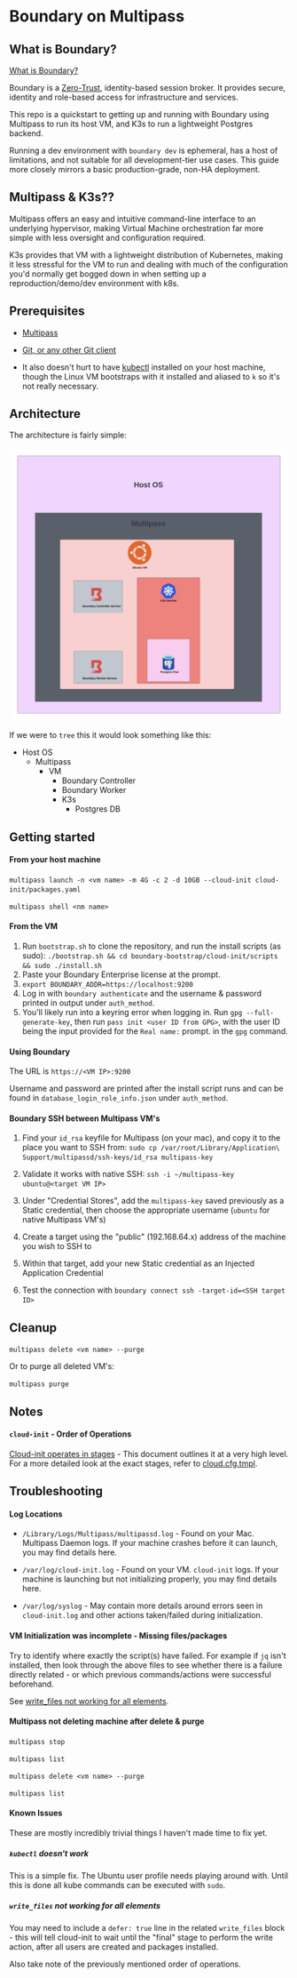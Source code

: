 # Boundary on Multipass

## What is Boundary?

[What is Boundary?](https://developer.hashicorp.com/boundary/docs/overview/what-is-boundary)

Boundary is a [Zero-Trust](https://en.wikipedia.org/wiki/Zero_trust_security_model), identity-based session broker. It provides secure, identity and role-based access for infrastructure and services. 

This repo is a quickstart to getting up and running with Boundary using Multipass to run its host VM, and K3s to run a lightweight Postgres backend.

Running a dev environment with `boundary dev` is ephemeral, has a host of limitations, and not suitable for all development-tier use cases. This guide more closely mirrors a basic production-grade, non-HA deployment.

## Multipass & K3s??

Multipass offers an easy and intuitive command-line interface to an underlying hypervisor, making Virtual Machine orchestration far more simple with less oversight and configuration required. 

K3s provides that VM with a lightweight distribution of Kubernetes, making it less stressful for the VM to run and dealing with much of the configuration you'd normally get bogged down in when setting up a reproduction/demo/dev environment with k8s.

## Prerequisites

- [Multipass](https://multipass.run/)

- [Git, or any other Git client](https://git-scm.com/)

- It also doesn't hurt to have [kubectl](https://kubernetes.io/docs/reference/kubectl/) installed on your host machine, though the Linux VM bootstraps with it installed and aliased to `k` so it's not really necessary.


## Architecture

The architecture is fairly simple:

![Architectural Diagram](https://github.com/conor-mccullough/boundary-bootstrap/raw/main/deployment-diagram.png)

If we were to `tree` this it would look something like this:

- Host OS
    - Multipass
        - VM
            - Boundary Controller
            - Boundary Worker
            - K3s
                - Postgres DB


## Getting started

#### From your host machine

`multipass launch -n <vm name> -m 4G -c 2 -d 10GB --cloud-init cloud-init/packages.yaml`

`multipass shell <nm name>`

#### From the VM

1. Run `bootstrap.sh` to clone the repository, and run the install scripts (as sudo):
`./bootstrap.sh && cd boundary-bootstrap/cloud-init/scripts && sudo ./install.sh`
2. Paste your Boundary Enterprise license at the prompt.
3. `export BOUNDARY_ADDR=https://localhost:9200`
4. Log in with `boundary authenticate` and the username & password printed in output under `auth_method`.
5. You'll likely run into a keyring error when logging in. Run `gpg --full-generate-key`, then run `pass init <user ID from GPG>`, with the user ID being the input provided for the `Real name:` prompt. in the `gpg` command.

#### Using Boundary

The URL is `https://<VM IP>:9200`

Username and password are printed after the install script runs and can be found in `database_login_role_info.json` under `auth_method`.

#### Boundary SSH between Multipass VM's

1. Find your `id_rsa` keyfile for Multipass (on your mac), and copy it to the place you want to SSH from:
`sudo cp /var/root/Library/Application\ Support/multipassd/ssh-keys/id_rsa multipass-key`

2. Validate it works with native SSH:
`ssh -i ~/multipass-key ubuntu@<target VM IP>`

3. Under "Credential Stores", add the `multipass-key` saved previously as a Static credential, then choose the appropriate username (`ubuntu` for native Multipass VM's)
4. Create a target using the "public" (192.168.64.x) address of the machine you wish to SSH to
5. Within that target, add your new Static credential as an Injected Application Credential
6. Test the connection with `boundary connect ssh -target-id=<SSH target ID>`


## Cleanup

`multipass delete <vm name> --purge`

Or to purge all deleted VM's:

`multipass purge`

## Notes

#### `cloud-init` - Order of Operations

[Cloud-init operates in stages](https://access.redhat.com/documentation/en-us/red_hat_enterprise_linux/8/html/configuring_and_managing_cloud-init_for_rhel_8/introduction-to-cloud-init_cloud-content#cloud-init-operates-in-stages_introduction-to-cloud-init) - This document outlines it at a very high level. For a more detailed look at the exact stages, refer to [cloud.cfg.tmpl](https://github.com/canonical/cloud-init/blob/main/config/cloud.cfg.tmpl).


## Troubleshooting

#### Log Locations

- `/Library/Logs/Multipass/multipassd.log` - Found on your Mac. Multipass Daemon logs. If your machine crashes before it can launch, you may find details here.

- `/var/log/cloud-init.log` - Found on your VM. `cloud-init` logs. If your machine is launching but not initializing properly, you may find details here.

- `/var/log/syslog` - May contain more details around errors seen in `cloud-init.log` and other actions taken/failed during initialization. 

#### VM Initialization was incomplete - Missing files/packages

Try to identify where exactly the script(s) have failed. For example if `jq` isn't installed, then look through the above files to see whether there is a failure directly related - or which previous commands/actions were successful beforehand.

See [write_files not working for all elements](#write_files-not-working-for-all-elements).

#### Multipass not deleting machine after delete & purge

`multipass stop`

`multipass list`

`multipass delete <vm name> --purge`

`multipass list`

#### Known Issues

These are mostly incredibly trivial things I haven't made time to fix yet.

##### `kubectl` doesn't work

This is a simple fix. The Ubuntu user profile needs playing around with. Until this is done all kube commands can be executed with `sudo`.

##### `write_files` not working for all elements

You may need to include a `defer: true` line in the related `write_files` block - this will tell cloud-init to wait until the "final" stage to perform the write action, after all users are created and packages installed.

Also take note of the previously mentioned order of operations.
